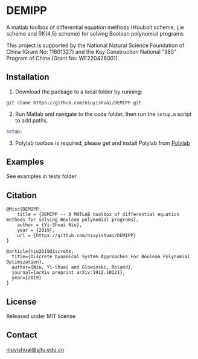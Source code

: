 # DEMIPP
A matlab toolbox of differential equation methods (Houbolt scheme, Lie scheme and RK(4,5) scheme) for solving Boolean polynomial programs

This project is supported by the National Natural Science Foundation of China (Grant No: 11601327) and the Key Construction National “985” Program of China (Grant No: WF220426001).

## Installation
  1. Download the package to a local folder by running:
```console
git clone https://github.com/niuyishuai/DEMIPP.git
```
  2. Run Matlab and navigate to the code folder, then run the `setup.m` script to add paths.
```matlab
setup;
```
  3. Polylab toolbox is required, please get and install Polylab from [Polylab](https://github.com/niuyishuai/Polylab)


## Examples
  See examples in tests folder

## Citation

```
@Misc{DEMIPP,
	title = {DEMIPP -- A MATLAB toolbox of differential equation methods for solving Boolean polynomial programs},
	author = {Yi-Shuai Niu},	
	year = {2019},
	url = {https://github.com/niuyishuai/DEMIPP}
}
```
```
@article{niu2019discrete,
  title={Discrete Dynamical System Approaches For Boolean Polynomial Optimization},
  author={Niu, Yi-Shuai and Glowinski, Roland},
  journal={arXiv preprint arXiv:1912.10221},
  year={2019}
}
```



## License

Released under MIT license

## Contact

niuyishuai@sjtu.edu.cn
